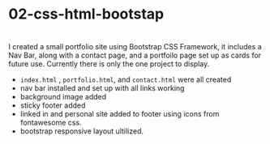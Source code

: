 # 02-css-html-bootstap
# 
I created a small portfolio site using Bootstrap CSS Framework, it
includes a Nav Bar, along with a contact page, and a portfoilo page set
up as cards for future use. Currently there is only the one project to
display. 
* `index.html` , `portfolio.html`, and `contact.html` were all created
* nav bar installed and set up with all links working
* background image added
* sticky footer added
* linked in and personal site added to footer using icons from fontawesome css. 
* bootstrap responsive layout ultilized.

